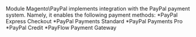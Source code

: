 Module Magento\PayPal implements integration with the PayPal payment system. Namely, it enables the following payment methods:
*PayPal Express Checkout
*PayPal Payments Standard
*PayPal Payments Pro
*PayPal Credit
*PayFlow Payment Gateway
